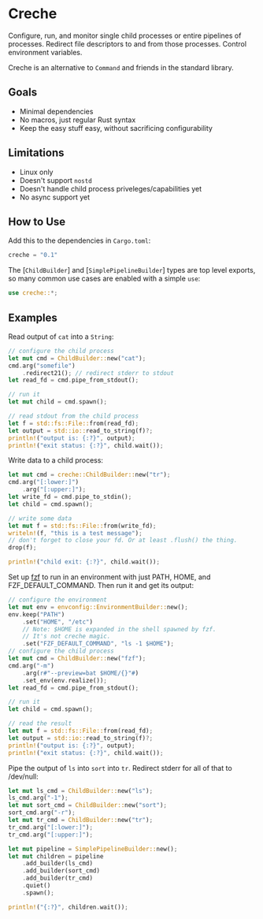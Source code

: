 # Creche

Configure, run, and monitor single child processes or entire pipelines
of processes. Redirect file descriptors to and from those processes.
Control environment variables.

Creche is an alternative to `Command` and friends in the standard library.

## Goals

- Minimal dependencies
- No macros, just regular Rust syntax
- Keep the easy stuff easy, without sacrificing configurability

## Limitations

- Linux only
- Doesn't support `nostd`
- Doesn't handle child process priveleges/capabilities yet
- No async support yet

## How to Use

Add this to the dependencies in `Cargo.toml`:

```rust
creche = "0.1"
```
The [`ChildBuilder`] and [`SimplePipelineBuilder`] types are top level exports, so many common use cases are enabled with a simple `use`:

```rust
use creche::*;
```

## Examples

Read output of `cat` into a `String`:

```rust
// configure the child process
let mut cmd = ChildBuilder::new("cat");
cmd.arg("somefile")
    .redirect21(); // redirect stderr to stdout
let read_fd = cmd.pipe_from_stdout();

// run it
let mut child = cmd.spawn();

// read stdout from the child process
let f = std::fs::File::from(read_fd);
let output = std::io::read_to_string(f)?;
println!("output is: {:?}", output);
println!("exit status: {:?}", child.wait());
```

Write data to a child process:

```rust
let mut cmd = creche::ChildBuilder::new("tr");
cmd.arg("[:lower:]")
    .arg("[:upper:]");
let write_fd = cmd.pipe_to_stdin();
let child = cmd.spawn();

// write some data
let mut f = std::fs::File::from(write_fd);
writeln!(f, "this is a test message");
// don't forget to close your fd. Or at least .flush() the thing.
drop(f);

println!("child exit: {:?}", child.wait());
```

Set up [fzf](https://github.com/junegunn/fzf) to run in an environment
with just PATH, HOME, and FZF_DEFAULT_COMMAND. Then run it and get its
output:

```rust
// configure the environment
let mut env = envconfig::EnvironmentBuilder::new();
env.keep("PATH")
    .set("HOME", "/etc")
    // Note: $HOME is expanded in the shell spawned by fzf.
    // It's not creche magic.
    .set("FZF_DEFAULT_COMMAND", "ls -1 $HOME");
// configure the child process
let mut cmd = ChildBuilder::new("fzf");
cmd.arg("-m")
    .arg(r#"--preview=bat $HOME/{}"#)
    .set_env(env.realize());
let read_fd = cmd.pipe_from_stdout();

// run it
let child = cmd.spawn();

// read the result
let mut f = std::fs::File::from(read_fd);
let output = std::io::read_to_string(f)?;
println!("output is: {:?}", output);
println!("exit status: {:?}", child.wait());
```

Pipe the output of `ls` into `sort` into `tr`. Redirect stderr for all of that to /dev/null:

```rust
let mut ls_cmd = ChildBuilder::new("ls");
ls_cmd.arg("-1");
let mut sort_cmd = ChildBuilder::new("sort");
sort_cmd.arg("-r");
let mut tr_cmd = ChildBuilder::new("tr");
tr_cmd.arg("[:lower:]");
tr_cmd.arg("[:upper:]");

let mut pipeline = SimplePipelineBuilder::new();
let mut children = pipeline
    .add_builder(ls_cmd)
    .add_builder(sort_cmd)
    .add_builder(tr_cmd)
    .quiet()
    .spawn();

println!("{:?}", children.wait());
```
